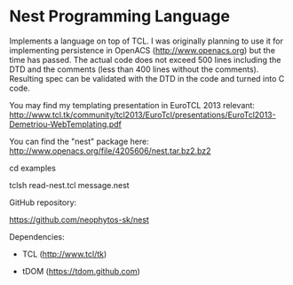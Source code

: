 Nest Programming Language
=========================

Implements a language on top of TCL. I was originally planning to use it for implementing persistence in OpenACS
(http://www.openacs.org) but the time has passed. The actual code does not exceed 500 lines including the DTD and 
the comments (less than 400 lines without the comments). Resulting spec can be validated with the DTD in the code 
and turned into C code.

You may find my templating presentation in EuroTCL 2013 relevant:
http://www.tcl.tk/community/tcl2013/EuroTcl/presentations/EuroTcl2013-Demetriou-WebTemplating.pdf

You can find the "nest" package here:
http://www.openacs.org/file/4205606/nest.tar.bz2.bz2


cd examples

tclsh read-nest.tcl message.nest



GitHub repository:

https://github.com/neophytos-sk/nest


Dependencies: 

* TCL (http://www.tcl/tk)

* tDOM (https://tdom.github.com)
